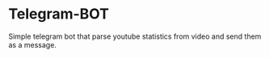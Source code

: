 # Telegram-BOT
Simple telegram bot that parse youtube statistics from video and send them as a message.
